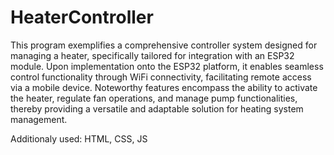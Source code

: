 # HeaterController

This program exemplifies a comprehensive controller system designed for managing a heater, specifically tailored for integration with an ESP32 module. Upon implementation onto the ESP32 platform, it enables seamless control functionality through WiFi connectivity, facilitating remote access via a mobile device. Noteworthy features encompass the ability to activate the heater, regulate fan operations, and manage pump functionalities, thereby providing a versatile and adaptable solution for heating system management.

Additionaly used: HTML, CSS, JS
